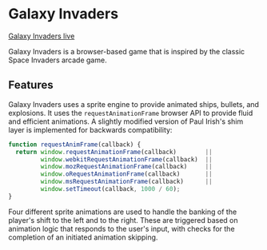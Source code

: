 # Galaxy Invaders

[Galaxy Invaders live][live_site]

[live_site]: http://www.galaxyinvaders.space

Galaxy Invaders is a browser-based game that is inspired by the classic Space Invaders arcade game.

## Features

Galaxy Invaders uses a sprite engine to provide animated ships, bullets, and explosions. It uses the `requestAnimationFrame` browser API to provide fluid and efficient animations. A slightly modified version of Paul Irish's shim layer is implemented for backwards compatibility:

```javascript
function requestAnimFrame(callback) {
  return window.requestAnimationFrame(callback)        ||
         window.webkitRequestAnimationFrame(callback)  ||
         window.mozRequestAnimationFrame(callback)     ||
         window.oRequestAnimationFrame(callback)       ||
         window.msRequestAnimationFrame(callback)      ||
         window.setTimeout(callback, 1000 / 60);
}
```

Four different sprite animations are used to handle the banking of the player's shift to the left and to the right. These are triggered based on animation logic that responds to the user's input, with checks for the completion of an initiated animation skipping.
